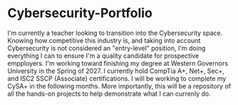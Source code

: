 # Cybersecurity-Portfolio
I'm currently a teacher looking to transition into the Cybersecurity space. Knowing how competitive this industry is, and taking into account Cybersecurity is not considered an "entry-level" position, I'm doing everything I can to ensure I'm a quality candidate for prospective empployers. I'm working toward finishing my degree at Western Governors University in the Spring of 2027. I currently hold CompTia A+, Net+, Sec+, and ISC2 SSCP (Associate) certifications. I will be working to complete my CySA+ in the following months. More importantly, this will be a repository of all the hands-on projects to help demonstrate what I can currenly do.
